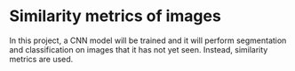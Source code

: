 # Similarity metrics of images
In this project, a CNN model will be trained and it will perform segmentation and classification on images that it has not yet seen. Instead, similarity metrics are used.
